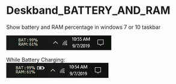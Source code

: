 # Deskband_BATTERY_AND_RAM
Show battery and RAM percentage in windows 7 or 10 taskbar

![Alt text](Screenshot/Deskband_NotCharging.PNG?raw=true "Deskband RAM and Battery")

While Battery Charging:  
![Alt text](Screenshot/Deskband_Charging.PNG?raw=true "Deskband While Battery Charging")


